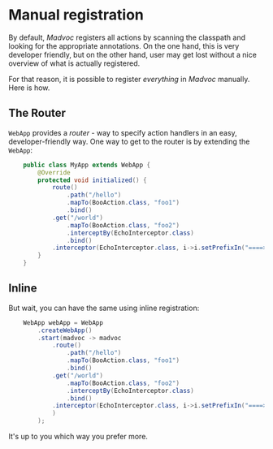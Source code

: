 # Manual registration

By default, *Madvoc* registers all actions by scanning the classpath
and looking for the appropriate annotations. On the one hand,
this is very developer friendly, but on the other hand, user may get
lost without a nice overview of what is actually registered.

For that reason, it is possible to register _everything_ in *Madvoc*
manually. Here is how.

## The Router

`WebApp` provides a _router_ - way to specify action handlers in an easy, developer-friendly way. One way to get to the router is by extending the `WebApp`:

~~~~~ java
    public class MyApp extends WebApp {
        @Override
        protected void initialized() {
            route()
                .path("/hello")
                .mapTo(BooAction.class, "foo1")
                .bind()
            .get("/world")
                .mapTo(BooAction.class, "foo2")
                .interceptBy(EchoInterceptor.class)
                .bind()
            .interceptor(EchoInterceptor.class, i->i.setPrefixIn("====> "));
        }
    }
~~~~~

## Inline

But wait, you can have the same using inline registration:

~~~~~ java
    WebApp webApp = WebApp
        .createWebApp()
        .start(madvoc -> madvoc
            .route()
                .path("/hello")
                .mapTo(BooAction.class, "foo1")
                .bind()
            .get("/world")
                .mapTo(BooAction.class, "foo2")
                .interceptBy(EchoInterceptor.class)
                .bind()
            .interceptor(EchoInterceptor.class, i->i.setPrefixIn("====> ")
            )
        );
~~~~~

It's up to you which way you prefer more.
